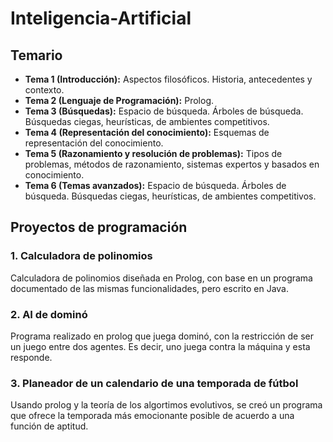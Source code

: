 # Inteligencia-Artificial

## Temario

 - **Tema 1 (Introducción):** Aspectos filosóficos. Historia, antecedentes y contexto. 
 - **Tema 2 (Lenguaje de Programación):** Prolog.
 - **Tema 3 (Búsquedas):** Espacio de búsqueda. Árboles de búsqueda. Búsquedas ciegas, heurísticas, de ambientes competitivos.
 - **Tema 4 (Representación del conocimiento):** Esquemas de representación del conocimiento.
 - **Tema 5 (Razonamiento y resolución de problemas):** Tipos de problemas, métodos de razonamiento, sistemas expertos y basados en conocimiento.
 - **Tema 6 (Temas avanzados):** Espacio de búsqueda. Árboles de búsqueda. Búsquedas ciegas, heurísticas, de ambientes competitivos.

## Proyectos de programación

### 1. Calculadora de polinomios

Calculadora de polinomios diseñada en Prolog, con base en un programa documentado de las mismas funcionalidades, pero escrito en Java.

### 2. AI de dominó

Programa realizado en prolog que juega dominó, con la restricción de ser un juego entre dos agentes. Es decir, uno juega contra la máquina y esta responde.

### 3. Planeador de un calendario de una temporada de fútbol

Usando prolog y la teoría de los algortimos evolutivos, se creó un programa que ofrece la temporada más emocionante posible de acuerdo a una función de aptitud.
